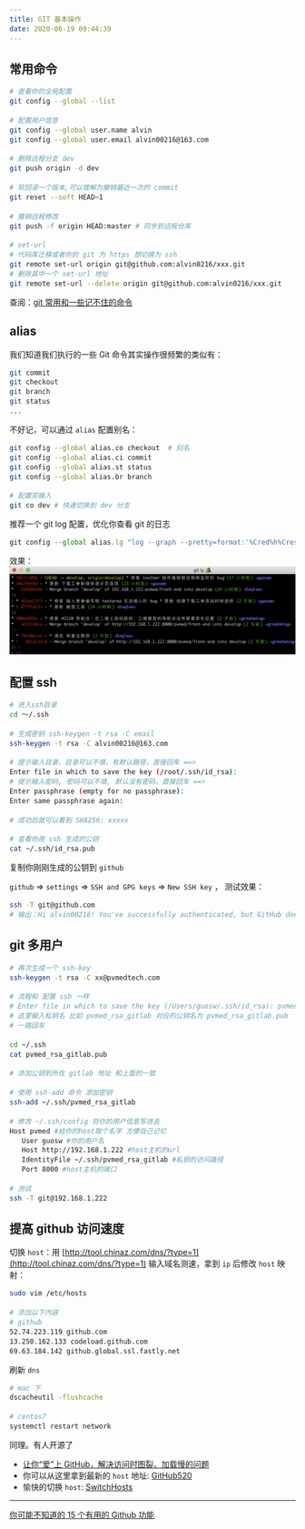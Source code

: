 ```yaml
---
title: GIT 基本操作
date: 2020-06-19 09:44:39
---
```


## 常用命令

```bash
# 查看你的全局配置
git config --global --list

# 配置用户信息
git config --global user.name alvin
git config --global user.email alvin00216@163.com

# 删除远程分支 dev
git push origin -d dev

# 软回滚一个版本,可以理解为撤销最近一次的 commit
git reset --soft HEAD~1

# 撤销远程修改
git push -f origin HEAD:master # 同步到远程仓库

# set-url
# 代码库迁移或者你的 git 为 https 想切换为 ssh
git remote set-url origin git@github.com:alvin0216/xxx.git
# 删除其中一个 set-url 地址
git remote set-url --delete origin git@github.com:alvin0216/xxx.git
```

查阅：[git 常用和一些记不住的命令](https://github.com/jaywcjlove/git-tips)

## alias

我们知道我们执行的一些 Git 命令其实操作很频繁的类似有：

```bash
git commit
git checkout
git branch
git status
...
```

不好记，可以通过 `alias` 配置别名：

```bash
git config --global alias.co checkout  # 别名
git config --global alias.ci commit
git config --global alias.st status
git config --global alias.br branch

# 配置完输入
git co dev # 快速切换到 dev 分支
```

推荐一个 git log 配置，优化你查看 git 的日志

```js
git config --global alias.lg "log --graph --pretty=format:'%Cred%h%Creset -%C(yellow)%d%Creset %s %Cgreen(%cr) %C(bold blue)<%an>%Creset' --abbrev-commit --date=relative"
```

效果：![](../../assets/git/log.png)

## 配置 ssh

```bash
# 进入ssh目录
cd ～/.ssh

# 生成密钥 ssh-keygen -t rsa -C email
ssh-keygen -t rsa -C alvin00216@163.com

# 提示输入目录，目录可以不填，有默认路径，直接回车 ==>
Enter file in which to save the key (/root/.ssh/id_rsa):
# 提示输入密码, 密码可以不填, 默认没有密码，直接回车 ==>
Enter passphrase (empty for no passphrase):
Enter same passphrase again:

# 成功后就可以看到 SHA256: xxxxx

# 查看你用 ssh 生成的公钥
cat ~/.ssh/id_rsa.pub
```

复制你刚刚生成的公钥到 `github`

`github` => `settings` => `SSH and GPG keys` => `New SSH key` ， 测试效果：

```bash
ssh -T git@github.com
# 输出：Hi alvin00216! You've successfully authenticated, but GitHub does not provide shell access.
```

## git 多用户

```bash
# 再次生成一个 ssh-key
ssh-keygen -t rsa -C xx@pvmedtech.com

# 流程和 配置 ssh 一样
# Enter file in which to save the key (/Users/guosw/.ssh/id_rsa): pvmed_rsa_gitlab
# 这里输入私钥名 比如 pvmed_rsa_gitlab 对应的公钥名为 pvmed_rsa_gitlab.pub
# 一路回车

cd ~/.ssh
cat pvmed_rsa_gitlab.pub

# 添加公钥到所在 gitlab 地址 和上面的一致

# 使用 ssh-add 命令 添加密钥
ssh-add ~/.ssh/pvmed_rsa_gitlab

# 修改 ~/.ssh/config 将你的用户信息写进去
Host pvmed #给你的host取个名字 方便自己记忆
   User guosw #你的用户名
   Host http://192.168.1.222 #host主机的url
   IdentityFile ~/.ssh/pvmed_rsa_gitlab #私钥的访问路径
   Port 8000 #host主机的端口

# 测试
ssh -T git@192.168.1.222
```

## 提高 github 访问速度

切换 `host`：用 [http://tool.chinaz.com/dns/?type=1](http://tool.chinaz.com/dns/?type=1) 输入域名测速，拿到 `ip` 后修改 `host` 映射：

```bash
sudo vim /etc/hosts

# 添加以下内容
# github
52.74.223.119 github.com
13.250.162.133 codeload.github.com
69.63.184.142 github.global.ssl.fastly.net
```

刷新 `dns`

```bash
# mac 下
dscacheutil -flushcache

# centos7
systemctl restart network
```

同理。有人开源了

- [让你“爱”上 GitHub，解决访问时图裂、加载慢的问题](https://juejin.im/post/5ee89e2b6fb9a0479e4d4cd7)
- 你可以从这里拿到最新的 `host` 地址: [GitHub520](https://github.com/521xueweihan/GitHub520)
- 愉快的切换 `host`: [SwitchHosts](https://github.com/oldj/SwitchHosts)

---

[你可能不知道的 15 个有用的 Github 功能](https://juejin.im/post/5ee97b4ef265da770b40ea8b)
